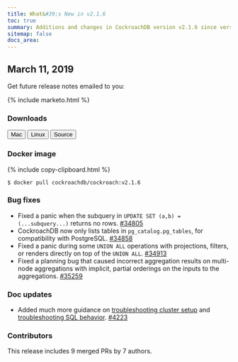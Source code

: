 ```yaml
---
title: What&#39;s New in v2.1.6
toc: true
summary: Additions and changes in CockroachDB version v2.1.6 since version v2.1.5
sitemap: false
docs_area: 
---
```


## March 11, 2019

Get future release notes emailed to you:

{% include marketo.html %}

### Downloads

<div id="os-tabs" class="clearfix os-tabs_button-outline-primary">
    <a href="https://binaries.cockroachdb.com/cockroach-v2.1.6.darwin-10.9-amd64.tgz"><button id="mac" data-eventcategory="mac-binary-release-notes">Mac</button></a>
    <a href="https://binaries.cockroachdb.com/cockroach-v2.1.6.linux-amd64.tgz"><button id="linux" data-eventcategory="linux-binary-release-notes">Linux</button></a>
    <a href="https://binaries.cockroachdb.com/cockroach-v2.1.6.src.tgz"><button id="source" data-eventcategory="source-release-notes">Source</button></a>
</div>

### Docker image

{% include copy-clipboard.html %}
~~~shell
$ docker pull cockroachdb/cockroach:v2.1.6
~~~

### Bug fixes

- Fixed a panic when the subquery in `UPDATE SET (a,b) = (...subquery...)` returns no rows. [#34805][#34805]
- CockroachDB now only lists tables in `pg_catalog.pg_tables`, for compatibility with PostgreSQL. [#34858][#34858]
- Fixed a panic during some `UNION ALL` operations with projections, filters, or renders directly on top of the `UNION ALL`. [#34913][#34913]
- Fixed a planning bug that caused incorrect aggregation results on multi-node aggregations with implicit, partial orderings on the inputs to the aggregations. [#35259][#35259]

### Doc updates

- Added much more guidance on [troubleshooting cluster setup](../v2.1/cluster-setup-troubleshooting.html) and [troubleshooting SQL behavior](../v2.1/query-behavior-troubleshooting.html). [#4223](https://github.com/cockroachdb/docs/pull/4223)

### Contributors

This release includes 9 merged PRs by 7 authors.

[#34805]: https://github.com/cockroachdb/cockroach/pull/34805
[#34858]: https://github.com/cockroachdb/cockroach/pull/34858
[#34913]: https://github.com/cockroachdb/cockroach/pull/34913
[#35259]: https://github.com/cockroachdb/cockroach/pull/35259
